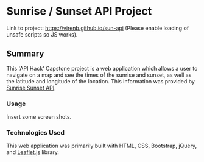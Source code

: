# Sunrise / Sunset API Project

Link to project: https://virenb.github.io/sun-api (Please enable loading of unsafe scripts so JS works).

## Summary
This 'API Hack' Capstone project is a web application which allows a user to navigate on a map and see the times of the sunrise and sunset, as well as the latitude and longitude of the location. This information was provided by [Sunrise Sunset API](api.sunrise-sunset.org).

### Usage
Insert some screen shots.

### Technologies Used
This web application was primarily built with HTML, CSS, Bootstrap, jQuery, and [Leaflet.js](http://leafletjs.com/) library.

